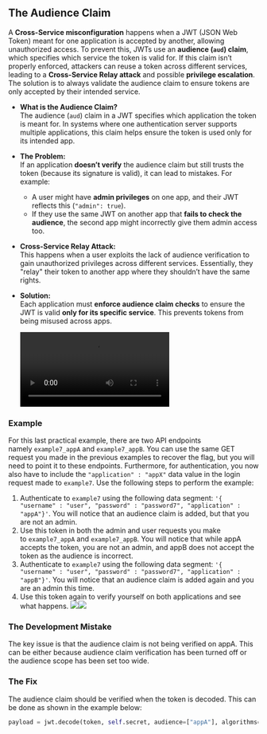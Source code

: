 ## The Audience Claim
A **Cross-Service misconfiguration** happens when a JWT (JSON Web Token) meant for one application is accepted by another, allowing unauthorized access. To prevent this, JWTs use an **audience (`aud`) claim**, which specifies which service the token is valid for. If this claim isn’t properly enforced, attackers can reuse a token across different services, leading to a **Cross-Service Relay attack** and possible **privilege escalation**. The solution is to always validate the audience claim to ensure tokens are only accepted by their intended service.

- **What is the Audience Claim?**  
    The audience (`aud`) claim in a JWT specifies which application the token is meant for. In systems where one authentication server supports multiple applications, this claim helps ensure the token is used only for its intended app.
    
- **The Problem:**  
    If an application **doesn’t verify** the audience claim but still trusts the token (because its signature is valid), it can lead to mistakes. For example:
    - A user might have **admin privileges** on one app, and their JWT reflects this (`"admin": true`).
    - If they use the same JWT on another app that **fails to check the audience**, the second app might incorrectly give them admin access too.
    
- **Cross-Service Relay Attack:**  
    This happens when a user exploits the lack of audience verification to gain unauthorized privileges across different services. Essentially, they "relay" their token to another app where they shouldn’t have the same rights.
    
- **Solution:**  
    Each application must **enforce audience claim checks** to ensure the JWT is valid **only for its specific service**. This prevents tokens from being misused across apps.

	![](Screen%20Recording%202024-12-01%20at%201.20.39%20AM.mov)

### Example
For this last practical example, there are two API endpoints namely `example7_appA` and `example7_appB`. You can use the same GET request you made in the previous examples to recover the flag, but you will need to point it to these endpoints. Furthermore, for authentication, you now also have to include the `"application" : "appX"` data value in the login request made to `example7`. Use the following steps to perform the example:

1. Authenticate to `example7` using the following data segment: `'{ "username" : "user", "password" : "password7", "application" : "appA"}'`. You will notice that an audience claim is added, but that you are not an admin.  
2. Use this token in both the admin and user requests you make to `example7_appA` and `example7_appB`. You will notice that while appA accepts the token, you are not an admin, and appB does not accept the token as the audience is incorrect.
3. Authenticate to `example7` using the following data segment: `'{ "username" : "user", "password" : "password7", "application" : "appB"}'`. You will notice that an audience claim is added again and you are an admin this time.
4. Use this token again to verify yourself on both applications and see what happens.
	![](Pasted%20image%2020241201010804.png)![](Pasted%20image%2020241201011221.png)

### The Development Mistake
The key issue is that the audience claim is not being verified on appA. This can be either because audience claim verification has been turned off or the audience scope has been set too wide.  

### The Fix
The audience claim should be verified when the token is decoded. This can be done as shown in the example below:
```python
payload = jwt.decode(token, self.secret, audience=["appA"], algorithms="HS256")
```